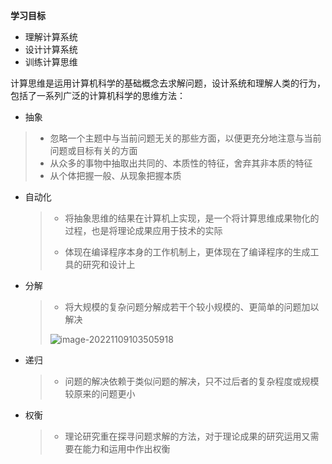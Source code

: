 **学习目标**

* 理解计算系统
* 设计计算系统
* 训练计算思维

计算思维是运用计算机科学的基础概念去求解问题，设计系统和理解人类的行为，包括了一系列广泛的计算机科学的思维方法：

* 抽象

> * 忽略一个主题中与当前问题无关的那些方面，以便更充分地注意与当前问题或目标有关的方面
> * 从众多的事物中抽取出共同的、本质性的特征，舍弃其非本质的特征
> * 从个体把握一般、从现象把握本质

* 自动化

  > * 将抽象思维的结果在计算机上实现，是一个将计算思维成果物化的过程，也是将理论成果应用于技术的实际
  >
  > * 体现在编译程序本身的工作机制上，更体现在了编译程序的生成工具的研究和设计上

* 分解

  > * 将大规模的复杂问题分解成若干个较小规模的、更简单的问题加以解决
  >
  > ![image-20221109103505918](https://typora-1309585281.cos.ap-guangzhou.myqcloud.com/img/image-20221109103505918.png)

* 递归

  > * 问题的解决依赖于类似问题的解决，只不过后者的复杂程度或规模较原来的问题更小

* 权衡

  > * 理论研究重在探寻问题求解的方法，对于理论成果的研究运用又需要在能力和运用中作出权衡